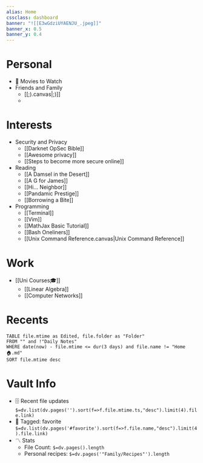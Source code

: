 ```yaml
---
alias: Home
cssclass: dashboard
banner: "![[E3wGdziUYAENJU_.jpeg]]"
banner_x: 0.5
banner_y: 0.4
---
```


# Personal
- 🎥 Movies to Watch
- Friends and Family
	- [[;).canvas|;)]]
	- 

# Interests
- Security and Privacy
	- [[Darknet OpSec Bible]]
	- [[Awesome privacy]]
	- [[Steps to become more secure online]]
- Reading
	- [[A Damsel in the Desert]]
	- [[A G for James]]
	- [[Hi... Neighbor]]
	- [[Pandamic Prestige]]
	- [[Borrowing a Bite]]
- Programming
	- [[Terminal]]
	- [[Vim]]
	- [[MathJax Basic Tutorial]]
	- [[Bash Oneliners]]
	- [[Unix Command Reference.canvas|Unix Command Reference]]
# Work
- [[Uni Courses🎓]]
	- [[Linear Algebra]]
	- [[Computer Networks]]

# Recents
```dataview
TABLE file.mtime as Edited, file.folder as "Folder"
FROM "" and !"Daily Notes"
WHERE date(now) - file.mtime <= dur(3 days) and file.name != "Home🏠.md" 
SORT file.mtime desc
```

# Vault Info
- 🗄️ Recent file updates
 `$=dv.list(dv.pages('').sort(f=>f.file.mtime.ts,"desc").limit(4).file.link)`
- 🔖 Tagged:  favorite 
 `$=dv.list(dv.pages('#favorite').sort(f=>f.file.name,"desc").limit(4).file.link)`
- 〽️ Stats
	-  File Count: `$=dv.pages().length`
	-  Personal recipes: `$=dv.pages('"Family/Recipes"').length`
